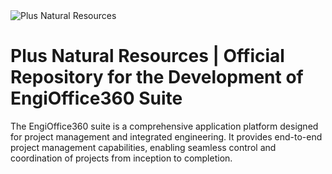 
<img src='https://i.imgur.com/EcZ0S5Q.png' alt='Plus Natural Resources' title='Plus Natural Resources' />

<h1>Plus Natural Resources | Official Repository for the Development of EngiOffice360 Suite</h1>
<p>
The EngiOffice360 suite is a comprehensive application platform designed for project management and integrated engineering. It provides end-to-end project management capabilities, enabling seamless control and coordination of projects from inception to completion.</p>
